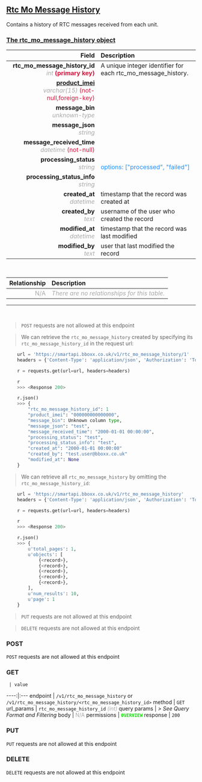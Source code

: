 ## <u>Rtc Mo Message History</u>
Contains a history of RTC messages received from each unit.


### <u>The rtc_mo_message_history object</u>

Field | Description
------:|:------------
__rtc_mo_message_history_id__ <br><font color="DarkGray">_int_</font> <font color="Crimson">__(primary key)__</font> | A unique integer identifier for each rtc_mo_message_history.
__<a href="/#product">product_imei</a>__ <br><font color="DarkGray">_varchar(15)_</font> <font color="Crimson">(not-null,foreign-key)</font> | 
__message_bin__ <br><font color="DarkGray">_unknown-type_</font> <font color="Crimson"></font> | 
__message_json__ <br><font color="DarkGray">_string_</font> <font color="Crimson"></font> | 
__message_received_time__ <br><font color="DarkGray">_datetime_</font> <font color="Crimson">(not-null)</font> | 
__processing_status__ <br><font color="DarkGray">_string_</font> <font color="Crimson"></font> | <br><font color="DodgerBlue">options: ["processed", "failed"]</font>
__processing_status_info__ <br><font color="DarkGray">_string_</font> <font color="Crimson"></font> | 
__created_at__  <br><font color="DarkGray">_datetime_</font> | timestamp that the record was created at
__created_by__  <br><font color="DarkGray">_text_</font>| username of the user who created the record
__modified_at__ <br><font color="DarkGray">_datetime_</font>| timestamp that the record was last modified
__modified_by__ <br><font color="DarkGray">_text_</font>| user that last modified the record

<br>

Relationship | Description
-------------:|:------------
<font color="DarkGray">N/A</font> | <font color="DarkGray">_There are no relationships for this table._</font>

<hr>
<br>

> `POST` requests are not allowed at this endpoint

> We can retrieve the `rtc_mo_message_history` created by specifying its `rtc_mo_message_history_id` in the request url:

```python
    url = 'https://smartapi.bboxx.co.uk/v1/rtc_mo_message_history/1'
    headers = {'Content-Type': 'application/json', 'Authorization': 'Token token=A_VALID_TOKEN'}

    r = requests.get(url=url, headers=headers)

    r
    >>> <Response 200>

    r.json()
    >>> {
		"rtc_mo_message_history_id": 1
		"product_imei": "000000000000000",
		"message_bin": Unknown column type,
		"message_json": "test",
		"message_received_time": "2000-01-01 00:00:00",
		"processing_status": "test",
		"processing_status_info": "test",
		"created_at": "2000-01-01 00:00:00"
		"created_by": "test.user@bboxx.co.uk"
		"modified_at": None
	}
```

> We can retrieve all `rtc_mo_message_history` by omitting the `rtc_mo_message_history_id`:

```python
    url = 'https://smartapi.bboxx.co.uk/v1/rtc_mo_message_history'
    headers = {'Content-Type': 'application/json', 'Authorization': 'Token token=A_VALID_TOKEN'}

    r = requests.get(url=url, headers=headers)

    r
    >>> <Response 200>

    r.json()
    >>> {
        u'total_pages': 1,
        u'objects': [
            {<record>},
            {<record>},
            {<record>},
            {<record>},
            {<record>},
        ],
        u'num_results': 10,
        u'page': 1
    }
```

> `PUT` requests are not allowed at this endpoint

> `DELETE` requests are not allowed at this endpoint



### POST
`POST` requests are not allowed at this endpoint

### GET
     | value
 ----:|:---
endpoint | `/v1/rtc_mo_message_history` or `/v1/rtc_mo_message_history/<rtc_mo_message_history_id>`
method | `GET`
url_params | `rtc_mo_message_history_id` <font color="DarkGray">_(int)_</font>
query params | *> See Query Format and Filtering*
body | <font color="DarkGray">N/A</font>
permissions | <font color="Jade">__`OVERVIEW`__</font>
response | `200`

### PUT
`PUT` requests are not allowed at this endpoint

### DELETE
`DELETE` requests are not allowed at this endpoint



    